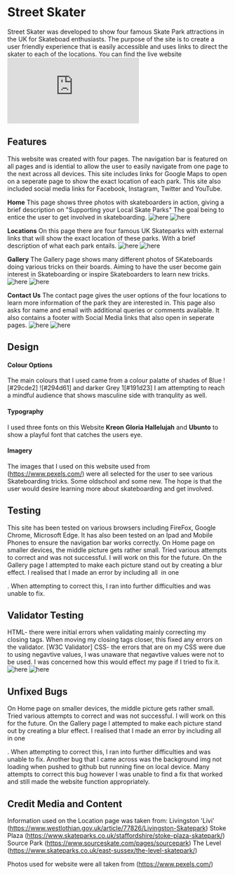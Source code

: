 # Street Skater

Street Skater was developed to show four famous Skate Park attractions in the UK for Skateboad enthusiasts. The purpose of the site is to create a user friendly experience that is easily accessible and uses links to direct the skater to each of the locations.
You can find the live website ![here](<https://lindsay18.github.io/StreetSkater/index.html>)

## Features

This website was created with four pages.
The navigation bar is featured on all pages and is idential to allow the user to easily navigate from one page to the next across all devices.
This site includes links for Google Maps to open on a seperate page to show the exact location of each park.
This site also included social media links for Facebook, Instagram, Twitter and YouTube.

**Home**
This page shows three photos with skateboarders in action, giving a brief description on "Supporting your Local Skate Parks" The goal being to entice the user to get involved in skateboarding. ![here](<https://github.com/Lindsay18/StreetSkater/blob/main/assets/images/Homepage.png>) ![here](<https://github.com/Lindsay18/StreetSkater/blob/main/assets/images/Mediahomepage.png>)


**Locations**
On this page there are four famous UK Skateparks with external links that will show the exact location of these parks. With a brief description of what each park entails. ![here](https://github.com/Lindsay18/StreetSkater/blob/main/assets/images/Locationspage.png) ![here](https://github.com/Lindsay18/StreetSkater/blob/main/assets/images/Medialocations.png)


**Gallery**
The Gallery page shows many different photos of SKateboards doing various tricks on their boards. Aiming to have the user become gain interest in Skateboarding or inspire Skateboarders to learn new tricks. ![here](<https://github.com/Lindsay18/StreetSkater/blob/main/assets/images/Gallerypage.png>) ![here](<https://github.com/Lindsay18/StreetSkater/blob/main/assets/images/Mediagallerypage.png>)



**Contact Us**
The contact page gives the user options of the four locations to learn more information of the park they are interested in. This page also asks for name and email with additional queries or comments available. It also contains a footer with Social Media links that also open in seperate pages. ![here](<https://github.com/Lindsay18/StreetSkater/blob/main/assets/images/ContactUs.png>) ![here](<https://github.com/Lindsay18/StreetSkater/blob/main/assets/images/Mediacontactuspage.png>)


## Design
#### Colour Options
The main colours that I used came from a colour palatte of shades of Blue ![#29cde2] ![#294d61] and darker Grey 1[#191d23] I am attempting to reach a mindful audience that shows masculine side with tranqulity as well.

#### Typography
I used three fonts on this Website **Kreon** **Gloria Hallelujah** and **Ubunto** to show a playful font that catches the users eye.

#### Imagery
The images that I used on this website used from (<https://www.pexels.com/>) were all selected for the user to see various Skateboarding tricks. Some oldschool and some new. The hope is that the user would desire learning more about skateboarding and get involved.


## Testing
This site has been tested on various browsers including FireFox, Google Chrome, Microsoft Edge. It has also been tested on an Ipad and Mobile Phones to ensure the navigation bar works correctly. 
On Home page on smaller devices, the middle picture gets rather small. Tried various attempts to correct and was not successful. I will work on this for the future.
On the Gallery page I attempted to make each picture stand out by creating a blur effect. I realised that I made an error by including all <img> in one <div>. When attempting to correct this, I ran into further difficulties and was unable to fix.

## Validator Testing
HTML- there were initial errors when validating mainly correcting my closing tags. When moving my closing tags closer, this fixed any errors on the validator. [W3C Validator]
CSS- the errors that are on my CSS were due to using negavtive values, I was unaware that negavtive values were not to be used. I was concerned how this would effect my page if I tried to fix it. ![here](https://github.com/Lindsay18/StreetSkater/blob/main/assets/images/CSSvalidation.png) ![here](https://github.com/Lindsay18/StreetSkater/blob/main/assets/images/HTMLvalidation.jpg.png)

## Unfixed Bugs 
On Home page on smaller devices, the middle picture gets rather small. Tried various attempts to correct and was not successful. I will work on this for the future.
On the Gallery page I attempted to make each picture stand out by creating a blur effect. I realised that I made an error by including all <img> in one <div>. When attempting to correct this, I ran into further difficulties and was unable to fix. Another bug that I came across was the background img not loading when pushed to github but running fine on local device. Many attempts to correct this bug however I was unable to find a fix that worked and still made the website function 
appropriately.

## Credit Media and Content
Information used on the Location page was taken from:
Livingston 'Livi' (https://www.westlothian.gov.uk/article/77826/Livingston-Skatepark)
Stoke Plaza (<https://www.skateparks.co.uk/staffordshire/stoke-plaza-skatepark/>)
Source Park (<https://www.sourceskate.com/pages/sourcepark>)
The Level (https://www.skateparks.co.uk/east-sussex/the-level-skatepark/)

Photos used for website were all taken from  (<https://www.pexels.com/>)







